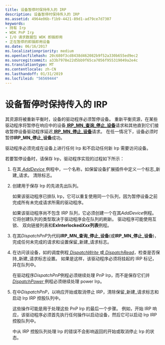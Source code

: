 ```yaml
---
title: 设备暂停时保持传入的 IRP
description: 设备暂停时保持传入的 IRP
ms.assetid: 4964e06b-f1b9-4421-89d1-ad79ce7d7307
keywords:
- 持有 Irp
- WDK PnP Irp
- I/O 请求数据包 WDK 即插即用
- 正在暂停的即插即用设备
ms.date: 06/16/2017
ms.localizationpriority: medium
ms.openlocfilehash: 20c680f3cd8438d462082b9f52a330b655ed9ec2
ms.sourcegitcommit: a33b7978e22d5bb9f65ca7056f955319049a2e4c
ms.translationtype: MT
ms.contentlocale: zh-CN
ms.lasthandoff: 01/31/2019
ms.locfileid: "56569444"
---
```

# <a name="holding-incoming-irps-when-a-device-is-paused"></a>设备暂停时保持传入的 IRP





其资源将被重新平衡时，设备的驱动程序必须暂停设备。 重新平衡资源，在某些驱动程序将暂停在响应中的设备[ **IRP\_MN\_查询\_停止\_设备**](https://msdn.microsoft.com/library/windows/hardware/ff551725)请求和其他直到它们接收暂停设备驱动程序延迟[ **IRP\_MN\_停止\_设备**](https://msdn.microsoft.com/library/windows/hardware/ff551755)请求。 在任一情况下，设备必须时暂停**IRP\_MN\_停止\_设备**成功。

驱动程序必须完成在设备上进行任何 Irp 和不启动任何新 Irp 需要访问设备。

若要暂停设备时，请保存 Irp，驱动程序实现的过程如下所示：

1.  在其[ *AddDevice* ](https://msdn.microsoft.com/library/windows/hardware/ff540521)例程中，一个名称，如保留设备扩展插件中定义一个标志\_新建\_请求。 清除标志。

2.  创建用于保存 Irp 的先进先出队列。

    如果该驱动程序已排队 Irp，它可以重复使用同一个队列，因为暂停设备之前完成所有未完成请求所需的驱动程序。

    如果该驱动程序尚不包含 IRP 队列，它必须创建一个在其*AddDevice*例程。 它将创建队列的类型取决于驱动程序会在队列的刷新。 驱动程序可能使用互锁、 双向链接列表和**ExInterlocked*Xxx*列表**例程。

3.  在其*DispatchPnP*为代码**IRP\_MN\_查询\_停止\_设备**(或**IRP\_MN\_停止\_设备**)，完成任何未完成的请求和设置保留\_新建\_请求标志。

4.  在访问该设备，如的调度例程[ *DispatchWrite* ](https://docs.microsoft.com/windows-hardware/drivers/ddi/content/wdm/nc-wdm-driver_dispatch)或[ *DispatchRead*](https://docs.microsoft.com/windows-hardware/drivers/ddi/content/wdm/nc-wdm-driver_dispatch)，检查是否保持\_新建\_请求标志设置。 如果是这样，该驱动程序必须将挂起的 IRP 标记，并在队列中。

    在驱动程序*DispatchPnP*例程必须继续处理 PnP Irp，而不是保存它们并[ *DispatchPower* ](https://docs.microsoft.com/windows-hardware/drivers/ddi/content/wdm/nc-wdm-driver_dispatch)例程必须继续处理 power Irp。

5.  在中*DispatchPnP*，以响应开始或取消停止 IRP，清除保留\_新建\_请求标志和启动 Irp IRP 控股队列中。

    这些操作可能是用于处理这些 PnP Irp 的最后一个步骤。 例如，开始 IRP 响应，该驱动程序必须首先执行任何操作以启动设备，然后它可以启动 Irp IRP 控股队列中。

    中从 IRP 控股队列处理 Irp 的错误不会影响返回的开始或取消停止 Irp 的状态。

 

 




